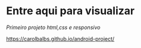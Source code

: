 # Entre aqui para visualizar
*Primeiro projeto html,css e responsivo*

https://carolbalbs.github.io/android-project/
